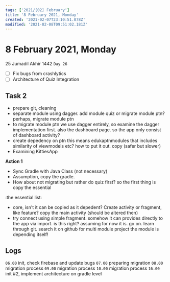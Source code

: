 ```yaml
---
tags: ['2021/[02] February']
title: '8 February 2021, Monday'
created: '2021-02-07T23:10:51.078Z'
modified: '2021-02-08T09:51:02.181Z'
---
```


# 8 February 2021, Monday
25 Jumadil Akhir 1442 `Day 26`

- [ ] Fix bugs from crashlytics
- [ ] Architecture of Quiz Integration

## Task 2
- prepare git, cleaning
- separate module using dagger. add module quiz or migrate module ptn? perhaps, migrate module ptn
- to migrate module ptn we use dagger entirely, so examine the dagger implementation first. also the dashboard page. so the app only consist of dashboard activity?
- create depedency on ptn
  this means edukaptnmodules that includes similarity of viewmodels etc?
  how to put it out. copy (safer but slower) 
- Examining KittiesApp

**Action 1**
- Sync Gradle with Java Class (not necessary)
- Assumption, copy the gradle. 
- How about not migrating but rather do quiz first? so the first thing is copy the essential

:the essential list:
- core, isn't it can be copied as it depedent? Create activity or fragment, like feature? copy the main activity (should be altered then)
- try connect using simple fragment. somehow it can provides directly to the app via import. is this right? assuming for now it is. go on. learn through git. search it on github for multi module project
the module is depending itself!

## Logs
`06.00` init, check firebase and update bugs
`07.00` preparing migration
`08.00` migration process
`09.00` migration process
`10.00` migration process
`16.00` init #2, implement architecture on gradle level 
